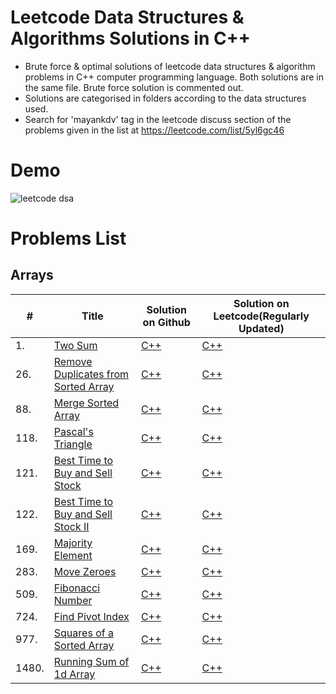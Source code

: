 # Leetcode Data Structures & Algorithms Solutions in C++
- Brute force &amp; optimal solutions of leetcode data structures &amp; algorithm problems in C++ computer programming language. Both solutions are in the same file. Brute force solution is commented out.
- Solutions are categorised in folders according to the data structures used.
- Search for 'mayankdv' tag in the leetcode discuss section of the problems given in the list at https://leetcode.com/list/5yl6gc46

# Demo

![leetcode dsa](https://user-images.githubusercontent.com/87348490/149465554-e6d197e1-a31c-4b5f-b1c3-fc47f7932e96.gif)

# Problems List
## Arrays
| # | Title | Solution on Github | Solution on Leetcode(Regularly Updated) |
|---| ----- | -------- | ---------- |
|1.|[Two Sum](https://leetcode.com/problems/two-sum/) | [C++](Arrays/1_Two_Sum.cpp)|[C++](https://leetcode.com/problems/two-sum/discuss/1328401/C%2B%2B-or-Brute-force-and-Efficient-Solution-or-Time-O(N)-or-Auxiliary-Space-O(N))|
|26.|[Remove Duplicates from Sorted Array](https://leetcode.com/problems/remove-duplicates-from-sorted-array/) | [C++](Arrays/26_Remove_Duplicates_from_Sorted_Array.cpp)|[C++](https://leetcode.com/problems/remove-duplicates-from-sorted-array/discuss/1350762/C%2B%2B-or-Brute-Force-or-Optimal(Two-Pointer-Method)-or-Solution-or-Time-O(N)-or-Auxiliary-Space-O(1)-or)|
|88.|[Merge Sorted Array](https://leetcode.com/problems/merge-sorted-array/) | [C++](Arrays/88_Merge_Sorted_Array.cpp)|[C++](https://leetcode.com/problems/merge-sorted-array/discuss/1356980/C%2B%2B-or-Brute-force-or-Optimal-or-Solution-or-Time-O(N)-or-Auxiliary-Space-O(1))|
|118.|[Pascal's Triangle](https://leetcode.com/problems/pascals-triangle/) | [C++](Arrays/118_Pascal-s_Triangle.cpp)|[C++](https://leetcode.com/problems/pascals-triangle/discuss/1350114/C%2B%2B-or-Brute-Force-or-Commented-or-Solution-or-Time-O(N2)-or-Auxiliary-Space-O(1))|
|121.|[Best Time to Buy and Sell Stock](https://leetcode.com/problems/best-time-to-buy-and-sell-stock/) | [C++](Arrays/121_Best_Time_to_Buy_and_Sell_Stock.cpp)|[C++](https://leetcode.com/problems/best-time-to-buy-and-sell-stock/discuss/1330044/C%2B%2B-or-Brute-Force-or-Efficient-or-Solution-or-Time-O(N)-or-Auxiliary-Space-O(1))|
|122.|[Best Time to Buy and Sell Stock II](https://leetcode.com/problems/best-time-to-buy-and-sell-stock-ii/) | [C++](Arrays/122_Best_Time_to_Buy_and_Sell_Stock_II.cpp)|[C++](https://leetcode.com/problems/best-time-to-buy-and-sell-stock-ii/discuss/1336030/C%2B%2B-or-Optimal-or-Solution-or-Time-O(N)-or-Auxiliary-Space-O(1)-or)|
|169.|[Majority Element](https://leetcode.com/problems/majority-element/) | [C++](Arrays/169_Majority_Element.cpp)|[C++](https://leetcode.com/problems/majority-element/discuss/1336949/C%2B%2B-or-Brute-Force-or-Better-or-Optimal(Moore's-Voting-Algorithm)-or-Time-O(N)-or-Auxiliary-Space-O(1))|
|283.|[Move Zeroes](https://leetcode.com/problems/move-zeroes/) | [C++](Arrays/169_Majority_Element.cpp)|[C++](https://leetcode.com/problems/move-zeroes/discuss/1332325/C%2B%2B-or-Brute-Force-or-Efficient(Two-Pointer-Method)-or-Solution-or-Time-O(N)-or-Auxiliary-Space-O(1)-or)|
|509.|[Fibonacci Number](https://leetcode.com/problems/fibonacci-number/) | [C++](Arrays/509_Fibonacci_Number.cpp)|[C++](https://leetcode.com/problems/fibonacci-number/discuss/1349762/C%2B%2B-or-Brute-Force-or-Efficient-or-Optimal-or-Solution-or-Time-O(1)-or-Auxiliary-Space-O(1))|
|724.|[Find Pivot Index](https://leetcode.com/problems/find-pivot-index/) | [C++](Arrays/724_Find_Pivot_Index.cpp)|[C++](https://leetcode.com/problems/find-pivot-index/discuss/1335972/C%2B%2B-or-Brute-Force-or-Efficient-or-Solution-or-Time-O(N)-or-Auxiliary-Space-O(N)-or)|
|977.|[Squares of a Sorted Array](https://leetcode.com/problems/squares-of-a-sorted-array/) | [C++](Arrays/977_Squares_of_a_Sorted_Array.cpp)|[C++](https://leetcode.com/problems/squares-of-a-sorted-array/discuss/1347571/C%2B%2B-or-Brute-Force-or-Efficient(Two-Pointer-Method)-or-Solution-or-Time-O(N)-or-Auxiliary-Space-O(1))|
|1480.|[Running Sum of 1d Array](https://leetcode.com/problems/running-sum-of-1d-array/) | [C++](Arrays/1480_Running_Sum_of_1d_Array.cpp)|[C++](https://leetcode.com/problems/running-sum-of-1d-array/discuss/1334814/C%2B%2B-or-Brute-force-and-Efficient-Solutions-or-Time-O(N)-or-Auxiliary-Space-O(1))|
